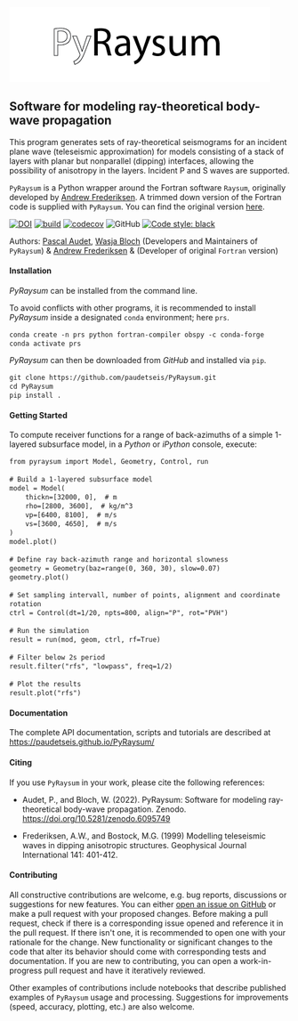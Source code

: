 ![](./pyraysum/examples/picture/PyRaysum_logo.png)
## Software for modeling ray-theoretical body-wave propagation

This program generates sets of ray-theoretical seismograms for an
incident plane wave (teleseismic approximation) for models consisting
of a stack of layers with planar but nonparallel (dipping) interfaces,
allowing the possibility of anisotropy in the layers. Incident P and S
waves are supported.

`PyRaysum` is a Python wrapper around the Fortran software `Raysum`, originally developed by [Andrew Frederiksen](https://umanitoba.ca/faculties/environment/departments/geo_sciences/research_facilities/AndrewFrederiksen.html). A trimmed down version of the Fortran code is supplied with `PyRaysum`. You can find the original version [here](https://home.cc.umanitoba.ca/~frederik/Software/).

[![DOI](https://zenodo.org/badge/DOI/10.5281/zenodo.6095749.svg)](https://doi.org/10.5281/zenodo.6095749)
[![build](https://github.com/paudetseis/PyRaysum/workflows/Build/badge.svg)](https://github.com/paudetseis/PyRaysum/actions)
[![codecov](https://codecov.io/gh/paudetseis/PyRaysum/branch/main/graph/badge.svg?token=59F1SWLM9Q)](https://codecov.io/gh/paudetseis/PyRaysum)
![GitHub](https://img.shields.io/github/license/paudetseis/pyraysum)
[![Code style: black](https://img.shields.io/badge/code%20style-black-000000.svg)](https://github.com/psf/black)

Authors: [Pascal Audet](https://www.uogeophysics.com/authors/admin/), [Wasja Bloch](https://www.eoas.ubc.ca/people/wasjabloch) (Developers and Maintainers of `PyRaysum`) & [Andrew Frederiksen](https://umanitoba.ca/faculties/environment/departments/geo_sciences/research_facilities/AndrewFrederiksen.html) & (Developer of original `Fortran` version)


#### Installation

*PyRaysum* can be installed from the command line.

To avoid conflicts with other programs, it is recommended to install *PyRaysum* inside a designated `conda` environment; here `prs`.
```
conda create -n prs python fortran-compiler obspy -c conda-forge
conda activate prs
```

*PyRaysum* can then be downloaded from *GitHub* and installed via `pip`.

```
git clone https://github.com/paudetseis/PyRaysum.git
cd PyRaysum
pip install .
```

#### Getting Started

To compute receiver functions for a range of back-azimuths of a simple 1-layered
subsurface model, in a *Python* or *iPython* console, execute:
```
from pyraysum import Model, Geometry, Control, run

# Build a 1-layered subsurface model
model = Model(
    thickn=[32000, 0],  # m
    rho=[2800, 3600],  # kg/m^3
    vp=[6400, 8100],  # m/s
    vs=[3600, 4650],  # m/s
)
model.plot()

# Define ray back-azimuth range and horizontal slowness
geometry = Geometry(baz=range(0, 360, 30), slow=0.07)
geometry.plot()

# Set sampling intervall, number of points, alignment and coordinate rotation
ctrl = Control(dt=1/20, npts=800, align="P", rot="PVH")

# Run the simulation
result = run(mod, geom, ctrl, rf=True)

# Filter below 2s period
result.filter("rfs", "lowpass", freq=1/2)

# Plot the results
result.plot("rfs")
```

#### Documentation
The complete API documentation, scripts and tutorials are described at https://paudetseis.github.io/PyRaysum/

#### Citing

If you use `PyRaysum` in your work, please cite the following references:

- Audet, P., and Bloch, W. (2022). PyRaysum: Software for modeling ray-theoretical body-wave propagation. Zenodo. https://doi.org/10.5281/zenodo.6095749

- Frederiksen, A.W., and Bostock, M.G. (1999) Modelling teleseismic waves in dipping anisotropic structures. Geophysical Journal International 141: 401-412.

#### Contributing

All constructive contributions are welcome, e.g. bug reports, discussions or suggestions for new features. You can either [open an issue on GitHub](https://github.com/paudetseis/PyRaysum/issues) or make a pull request with your proposed changes. Before making a pull request, check if there is a corresponding issue opened and reference it in the pull request. If there isn't one, it is recommended to open one with your rationale for the change. New functionality or significant changes to the code that alter its behavior should come with corresponding tests and documentation. If you are new to contributing, you can open a work-in-progress pull request and have it iteratively reviewed. 

Other examples of contributions include notebooks that describe published examples of `PyRaysum` usage and processing. Suggestions for improvements (speed, accuracy, plotting, etc.) are also welcome.

